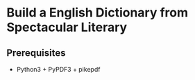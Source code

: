 # Build a English Dictionary from Spectacular Literary

## Prerequisites
+ Python3 + PyPDF3 + pikepdf 
